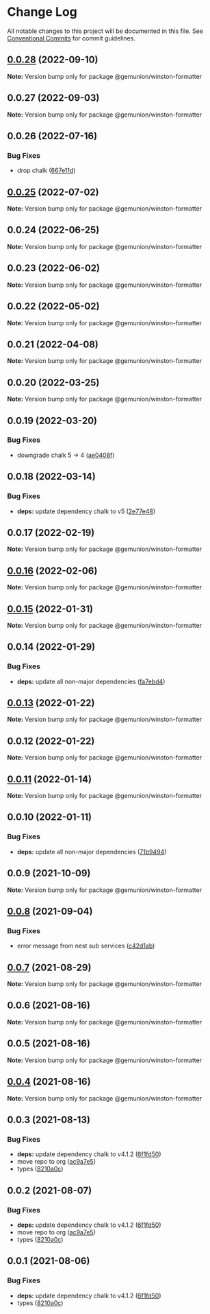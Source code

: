 # Change Log

All notable changes to this project will be documented in this file.
See [Conventional Commits](https://conventionalcommits.org) for commit guidelines.

## [0.0.28](https://github.com/gemunion/nestjs-packages/compare/@gemunion/winston-formatter@0.0.27...@gemunion/winston-formatter@0.0.28) (2022-09-10)

**Note:** Version bump only for package @gemunion/winston-formatter





## 0.0.27 (2022-09-03)

**Note:** Version bump only for package @gemunion/winston-formatter





## 0.0.26 (2022-07-16)


### Bug Fixes

* drop chalk ([667e11d](https://github.com/gemunion/nestjs-packages/commit/667e11d31afccdea0a47a672eeaa6cf580d50d16))





## [0.0.25](https://github.com/gemunion/nestjs-packages/compare/@gemunion/winston-formatter@0.0.24...@gemunion/winston-formatter@0.0.25) (2022-07-02)

**Note:** Version bump only for package @gemunion/winston-formatter





## 0.0.24 (2022-06-25)

**Note:** Version bump only for package @gemunion/winston-formatter





## 0.0.23 (2022-06-02)

**Note:** Version bump only for package @gemunion/winston-formatter





## 0.0.22 (2022-05-02)

**Note:** Version bump only for package @gemunion/winston-formatter





## 0.0.21 (2022-04-08)

**Note:** Version bump only for package @gemunion/winston-formatter





## 0.0.20 (2022-03-25)

**Note:** Version bump only for package @gemunion/winston-formatter





## 0.0.19 (2022-03-20)


### Bug Fixes

* downgrade chalk 5 -> 4 ([ae0408f](https://github.com/gemunion/nestjs-packages/commit/ae0408f12f30fe2b3a300c6fbaee4d3581e07a63))





## 0.0.18 (2022-03-14)


### Bug Fixes

* **deps:** update dependency chalk to v5 ([2e77e48](https://github.com/gemunion/nestjs-packages/commit/2e77e48cfc8ce1092616898b895ee6f319886b7f))





## 0.0.17 (2022-02-19)

**Note:** Version bump only for package @gemunion/winston-formatter





## [0.0.16](https://github.com/gemunion/nestjs-packages/compare/@gemunion/winston-formatter@0.0.15...@gemunion/winston-formatter@0.0.16) (2022-02-06)

**Note:** Version bump only for package @gemunion/winston-formatter





## [0.0.15](https://github.com/gemunion/nestjs-packages/compare/@gemunion/winston-formatter@0.0.14...@gemunion/winston-formatter@0.0.15) (2022-01-31)

**Note:** Version bump only for package @gemunion/winston-formatter





## 0.0.14 (2022-01-29)


### Bug Fixes

* **deps:** update all non-major dependencies ([fa7ebd4](https://github.com/gemunion/nestjs-packages/commit/fa7ebd4365dc712c06419446a515147200e6cccd))





## [0.0.13](https://github.com/gemunion/nestjs-packages/compare/@gemunion/winston-formatter@0.0.12...@gemunion/winston-formatter@0.0.13) (2022-01-22)

**Note:** Version bump only for package @gemunion/winston-formatter





## 0.0.12 (2022-01-22)

**Note:** Version bump only for package @gemunion/winston-formatter





## [0.0.11](https://github.com/gemunion/nestjs-packages/compare/@gemunion/winston-formatter@0.0.10...@gemunion/winston-formatter@0.0.11) (2022-01-14)

**Note:** Version bump only for package @gemunion/winston-formatter





## 0.0.10 (2022-01-11)


### Bug Fixes

* **deps:** update all non-major dependencies ([71b9494](https://github.com/gemunion/nestjs-packages/commit/71b9494ef943c8ce53087d099af50631393f8b15))





## 0.0.9 (2021-10-09)

**Note:** Version bump only for package @gemunion/winston-formatter





## [0.0.8](https://github.com/gemunion/nestjs-packages/compare/@gemunion/winston-formatter@0.0.7...@gemunion/winston-formatter@0.0.8) (2021-09-04)


### Bug Fixes

* error message from nest sub services ([c42d1ab](https://github.com/gemunion/nestjs-packages/commit/c42d1ab8960bdd45de7312079dd2e2391734bd56))





## [0.0.7](https://github.com/gemunion/nestjs-packages/compare/@gemunion/winston-formatter@0.0.6...@gemunion/winston-formatter@0.0.7) (2021-08-29)

**Note:** Version bump only for package @gemunion/winston-formatter





## 0.0.6 (2021-08-16)

**Note:** Version bump only for package @gemunion/winston-formatter





## 0.0.5 (2021-08-16)

**Note:** Version bump only for package @gemunion/winston-formatter





## [0.0.4](https://github.com/gemunion/nestjs-packages/compare/@gemunion/winston-formatter@0.0.3...@gemunion/winston-formatter@0.0.4) (2021-08-16)

**Note:** Version bump only for package @gemunion/winston-formatter





## 0.0.3 (2021-08-13)


### Bug Fixes

* **deps:** update dependency chalk to v4.1.2 ([6f1fd50](https://github.com/gemunion/nestjs-packages/commit/6f1fd50eec9f2a4cfcfbceae834920003668a361))
* move repo to org ([ac9a7e5](https://github.com/gemunion/nestjs-packages/commit/ac9a7e51e47bf69ef30b19abbc67274405c13200))
* types ([8210a0c](https://github.com/gemunion/nestjs-packages/commit/8210a0c86b5e4b5023f68aee36733d4ca0fd8928))





## 0.0.2 (2021-08-07)


### Bug Fixes

* **deps:** update dependency chalk to v4.1.2 ([6f1fd50](https://github.com/gemunion/nestjs-packages/commit/6f1fd50eec9f2a4cfcfbceae834920003668a361))
* move repo to org ([ac9a7e5](https://github.com/gemunion/nestjs-packages/commit/ac9a7e51e47bf69ef30b19abbc67274405c13200))
* types ([8210a0c](https://github.com/gemunion/nestjs-packages/commit/8210a0c86b5e4b5023f68aee36733d4ca0fd8928))





## 0.0.1 (2021-08-06)


### Bug Fixes

* **deps:** update dependency chalk to v4.1.2 ([6f1fd50](https://github.com/gemunion/nestjs-packages/commit/6f1fd50eec9f2a4cfcfbceae834920003668a361))
* types ([8210a0c](https://github.com/gemunion/nestjs-packages/commit/8210a0c86b5e4b5023f68aee36733d4ca0fd8928))
